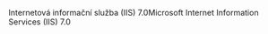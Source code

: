 <span data-ttu-id="f4426-101">Internetová informační služba (IIS) 7.0</span><span class="sxs-lookup"><span data-stu-id="f4426-101">Microsoft Internet Information Services (IIS) 7.0</span></span>